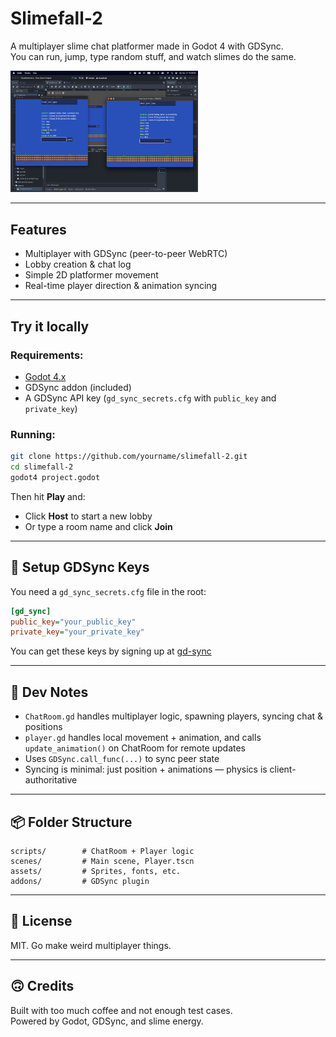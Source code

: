 # Slimefall-2

A multiplayer slime chat platformer made in Godot 4 with GDSync.  
You can run, jump, type random stuff, and watch slimes do the same.

<img src='assets/screen-20250316.jpg' width='300'>

---

## Features

- Multiplayer with GDSync (peer-to-peer WebRTC)
- Lobby creation & chat log
- Simple 2D platformer movement
- Real-time player direction & animation syncing

---

## Try it locally

### Requirements:
- [Godot 4.x](https://godotengine.org/download)
- GDSync addon (included)
- A GDSync API key (`gd_sync_secrets.cfg` with `public_key` and `private_key`)

### Running:

```bash
git clone https://github.com/yourname/slimefall-2.git
cd slimefall-2
godot4 project.godot
```

Then hit **Play** and:
- Click **Host** to start a new lobby
- Or type a room name and click **Join**

---

## 🔐 Setup GDSync Keys

You need a `gd_sync_secrets.cfg` file in the root:

```ini
[gd_sync]
public_key="your_public_key"
private_key="your_private_key"
```

You can get these keys by signing up at [gd-sync](https://www.gd-sync.com/)

---

## 🧠 Dev Notes

- `ChatRoom.gd` handles multiplayer logic, spawning players, syncing chat & positions
- `player.gd` handles local movement + animation, and calls `update_animation()` on ChatRoom for remote updates
- Uses `GDSync.call_func(...)` to sync peer state
- Syncing is minimal: just position + animations — physics is client-authoritative

---

## 📦 Folder Structure

```
scripts/        # ChatRoom + Player logic
scenes/         # Main scene, Player.tscn
assets/         # Sprites, fonts, etc.
addons/         # GDSync plugin
```

---

## 🐌 License

MIT. Go make weird multiplayer things.

---

## 🙃 Credits

Built with too much coffee and not enough test cases.  
Powered by Godot, GDSync, and slime energy.


